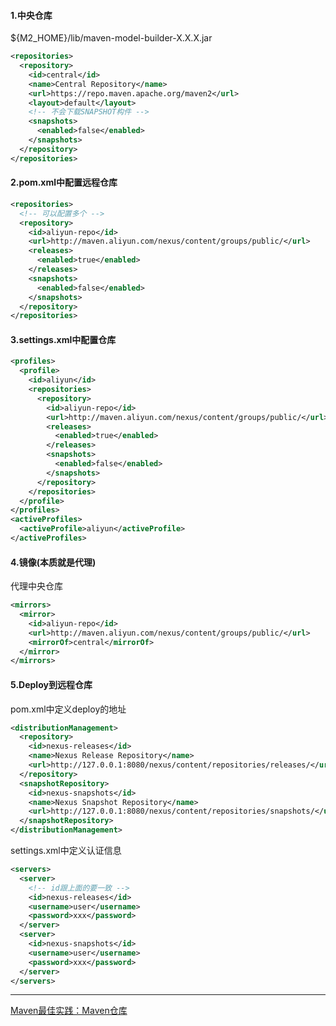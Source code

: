 #### 1.中央仓库

${M2_HOME}/lib/maven-model-builder-X.X.X.jar

```xml
<repositories>
  <repository>
    <id>central</id>
    <name>Central Repository</name>
    <url>https://repo.maven.apache.org/maven2</url>
    <layout>default</layout>
    <!-- 不会下载SNAPSHOT构件 -->
    <snapshots>
      <enabled>false</enabled>
    </snapshots>
  </repository>
</repositories>
```

#### 2.pom.xml中配置远程仓库

```xml
<repositories>
  <!-- 可以配置多个 -->
  <repository>
    <id>aliyun-repo</id>
    <url>http://maven.aliyun.com/nexus/content/groups/public/</url>
    <releases>
      <enabled>true</enabled>
    </releases>
    <snapshots>
      <enabled>false</enabled>
    </snapshots>
  </repository>
</repositories>
```

#### 3.settings.xml中配置仓库

```xml
<profiles>  
  <profile>  
    <id>aliyun</id>  
    <repositories>
      <repository>
        <id>aliyun-repo</id>
        <url>http://maven.aliyun.com/nexus/content/groups/public/</url>
        <releases>
          <enabled>true</enabled>
        </releases>
        <snapshots>
          <enabled>false</enabled>
        </snapshots>
      </repository>
    </repositories>
  </profile>
</profiles>
<activeProfiles>
  <activeProfile>aliyun</activeProfile>  
</activeProfiles>
```

#### 4.镜像(本质就是代理)

代理中央仓库

```xml
<mirrors>
  <mirror>
    <id>aliyun-repo</id>
    <url>http://maven.aliyun.com/nexus/content/groups/public/</url>
    <mirrorOf>central</mirrorOf>
  </mirror>
</mirrors>
```

#### 5.Deploy到远程仓库

pom.xml中定义deploy的地址

```xml
<distributionManagement>
  <repository>
    <id>nexus-releases</id>
    <name>Nexus Release Repository</name>
    <url>http://127.0.0.1:8080/nexus/content/repositories/releases/</url>
  </repository>
  <snapshotRepository>
    <id>nexus-snapshots</id>
    <name>Nexus Snapshot Repository</name>
    <url>http://127.0.0.1:8080/nexus/content/repositories/snapshots/</url>
  </snapshotRepository>
</distributionManagement>
```

settings.xml中定义认证信息

```xml
<servers>
  <server>
    <!-- id跟上面的要一致 -->
    <id>nexus-releases</id>
    <username>user</username>
    <password>xxx</password>
  </server>
  <server>
    <id>nexus-snapshots</id>
    <username>user</username>
    <password>xxx</password>
  </server>
</servers>
```

---

[Maven最佳实践：Maven仓库](https://www.pudn.com/news/62615bd00e75e42012407eee.html)

